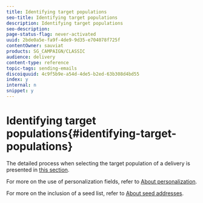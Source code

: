 ```yaml
---
title: Identifying target populations
seo-title: Identifying target populations
description: Identifying target populations
seo-description: 
page-status-flag: never-activated
uuid: 2bde0a5e-fa9f-4de9-9d35-e704078f725f
contentOwner: sauviat
products: SG_CAMPAIGN/CLASSIC
audience: delivery
content-type: reference
topic-tags: sending-emails
discoiquuid: 4c9f5b9e-a54d-4de5-b2ed-63b308d4bd55
index: y
internal: n
snippet: y
---
```


# Identifying target populations{#identifying-target-populations}

The detailed process when selecting the target population of a delivery is presented in [this section](../../delivery/using/key-steps-when-creating-a-delivery.md#defining-the-target-population).

For more on the use of personalization fields, refer to [About personalization](../../delivery/using/about-personalization.md).

For more on the inclusion of a seed list, refer to [About seed addresses](../../delivery/using/about-seed-addresses.md).
